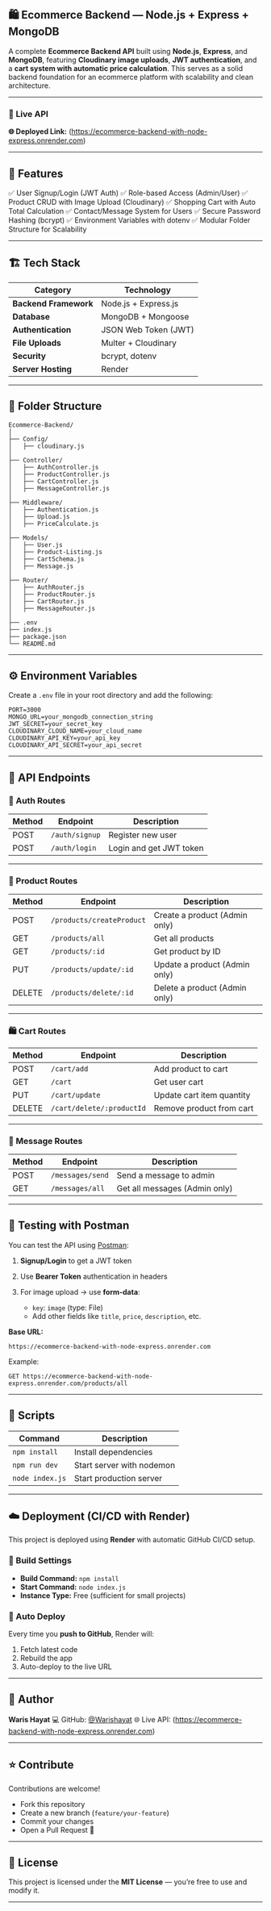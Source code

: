 ## 🛍️ Ecommerce Backend — Node.js + Express + MongoDB

A complete **Ecommerce Backend API** built using **Node.js**, **Express**, and **MongoDB**, featuring **Cloudinary image uploads**, **JWT authentication**, and a **cart system with automatic price calculation**.
This serves as a solid backend foundation for an ecommerce platform with scalability and clean architecture.

---

### 🚀 Live API

**🌐 Deployed Link:** (https://ecommerce-backend-with-node-express.onrender.com)

---

## 🧩 Features

✅ User Signup/Login (JWT Auth)
✅ Role-based Access (Admin/User)
✅ Product CRUD with Image Upload (Cloudinary)
✅ Shopping Cart with Auto Total Calculation
✅ Contact/Message System for Users
✅ Secure Password Hashing (bcrypt)
✅ Environment Variables with dotenv
✅ Modular Folder Structure for Scalability

---

## 🏗️ Tech Stack

| Category              | Technology           |
| --------------------- | -------------------- |
| **Backend Framework** | Node.js + Express.js |
| **Database**          | MongoDB + Mongoose   |
| **Authentication**    | JSON Web Token (JWT) |
| **File Uploads**      | Multer + Cloudinary  |
| **Security**          | bcrypt, dotenv       |
| **Server Hosting**    | Render               |

---

## 📁 Folder Structure

```
Ecommerce-Backend/
│
├── Config/
│   ├── cloudinary.js
│
├── Controller/
│   ├── AuthController.js
│   ├── ProductController.js
│   ├── CartController.js
│   ├── MessageController.js
│
├── Middleware/
│   ├── Authentication.js
│   ├── Upload.js
│   ├── PriceCalculate.js
│
├── Models/
│   ├── User.js
│   ├── Product-Listing.js
│   ├── CartSchema.js
│   ├── Message.js
│
├── Router/
│   ├── AuthRouter.js
│   ├── ProductRouter.js
│   ├── CartRouter.js
│   ├── MessageRouter.js
│
├── .env
├── index.js
├── package.json
└── README.md
```

---

## ⚙️ Environment Variables

Create a `.env` file in your root directory and add the following:

```
PORT=3000
MONGO_URL=your_mongodb_connection_string
JWT_SECRET=your_secret_key
CLOUDINARY_CLOUD_NAME=your_cloud_name
CLOUDINARY_API_KEY=your_api_key
CLOUDINARY_API_SECRET=your_api_secret
```

---

## 🧠 API Endpoints

### 🔐 Auth Routes

| Method | Endpoint       | Description             |
| ------ | -------------- | ----------------------- |
| POST   | `/auth/signup` | Register new user       |
| POST   | `/auth/login`  | Login and get JWT token |

---

### 🛒 Product Routes

| Method | Endpoint                  | Description                   |
| ------ | ------------------------- | ----------------------------- |
| POST   | `/products/createProduct` | Create a product (Admin only) |
| GET    | `/products/all`           | Get all products              |
| GET    | `/products/:id`           | Get product by ID             |
| PUT    | `/products/update/:id`    | Update a product (Admin only) |
| DELETE | `/products/delete/:id`    | Delete a product (Admin only) |

---

### 🛍️ Cart Routes

| Method | Endpoint                  | Description               |
| ------ | ------------------------- | ------------------------- |
| POST   | `/cart/add`               | Add product to cart       |
| GET    | `/cart`                   | Get user cart             |
| PUT    | `/cart/update`            | Update cart item quantity |
| DELETE | `/cart/delete/:productId` | Remove product from cart  |

---

### 💬 Message Routes

| Method | Endpoint         | Description                   |
| ------ | ---------------- | ----------------------------- |
| POST   | `/messages/send` | Send a message to admin       |
| GET    | `/messages/all`  | Get all messages (Admin only) |

---

## 🧪 Testing with Postman

You can test the API using [Postman](https://www.postman.com/):

1. **Signup/Login** to get a JWT token
2. Use **Bearer Token** authentication in headers
3. For image upload → use **form-data**:

   * `key`: `image` (type: File)
   * Add other fields like `title`, `price`, `description`, etc.

**Base URL:**

```
https://ecommerce-backend-with-node-express.onrender.com
```

Example:

```
GET https://ecommerce-backend-with-node-express.onrender.com/products/all
```

---

## 🧰 Scripts

| Command         | Description               |
| --------------- | ------------------------- |
| `npm install`   | Install dependencies      |
| `npm run dev`   | Start server with nodemon |
| `node index.js` | Start production server   |

---

## ☁️ Deployment (CI/CD with Render)

This project is deployed using **Render** with automatic GitHub CI/CD setup.

### 🧱 Build Settings

* **Build Command:** `npm install`
* **Start Command:** `node index.js`
* **Instance Type:** Free (sufficient for small projects)

### 🔁 Auto Deploy

Every time you **push to GitHub**, Render will:

1. Fetch latest code
2. Rebuild the app
3. Auto-deploy to the live URL

---

## 👤 Author

**Waris Hayat**
💻 GitHub: [@Warishayat](https://github.com/Warishayat)
🌐 Live API: (https://ecommerce-backend-with-node-express.onrender.com)

---

## ⭐ Contribute

Contributions are welcome!

* Fork this repository
* Create a new branch (`feature/your-feature`)
* Commit your changes
* Open a Pull Request 🚀

---

## 📜 License

This project is licensed under the **MIT License** — you’re free to use and modify it.

---

